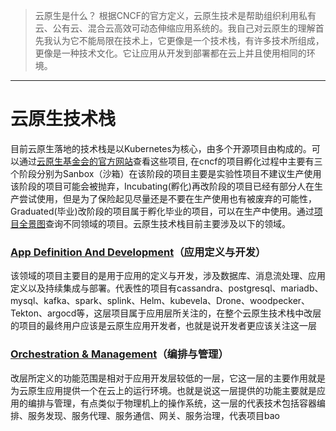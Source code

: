 > 云原生是什么？
> 根据CNCF的官方定义，云原生技术是帮助组织利用私有云、公有云、混合云高效可动态伸缩应用系统的。我自己对云原生的理解首先我认为它不能局限在技术上，它更像是一个技术栈，有许多技术所组成，更像是一种技术文化。它让应用从开发到部署都在云上并且使用相同的环境。
----
# 云原生技术栈
目前云原生落地的技术栈是以Kubernetes为核心，由多个开源项目由构成的。可以通过[云原生基金会的官方网站](https://www.cncf.io/)查看这些项目,  在cncf的项目孵化过程中主要有三个阶段分别为Sanbox（沙箱）在该阶段的项目主要是实验性项目不建议生产使用该阶段的项目可能会被抛弃，Incubating(孵化)再改阶段的项目已经有部分人在生产尝试使用，但是为了保险起见尽量还是不要在生产使用也有被废弃的可能性，Graduated(毕业)改阶段的项目属于孵化毕业的项目，可以在生产中使用。通过[项目全景图](https://landscape.cncf.io/)查询不同领域的项目。云原生技术栈目前主要涉及以下的领域。
### [App Definition And Development](https://landscape.cncf.io/guide#app-definition-and-development)（应用定义与开发）
该领域的项目主要目的是用于应用的定义与开发，涉及数据库、消息流处理、应用定义以及持续集成与部署。代表性的项目有cassandra、postgresql、mariadb、mysql、kafka、spark、splink、Helm、kubevela、Drone、woodpecker、Tekton、argocd等，这层项目属于应用层所关注的，在整个云原生技术栈中改层的项目的最终用户应该是云原生应用开发者，也就是说开发者更应该关注这一层
### [Orchestration & Management](https://landscape.cncf.io/guide#orchestration-management)（编排与管理）
 改层所定义的功能范围是相对于应用开发层较低的一层，它这一层的主要作用就是为云原生应用提供一个在云上的运行环境。也就是说这一层提供的功能主要就是应用的编排与管理，有点类似于物理机上的操作系统，这一层的代表技术包括容器编排、服务发现、服务代理、服务通信、网关、服务治理，代表项目bao
<!--stackedit_data:
eyJoaXN0b3J5IjpbMjEzNjM4OTgwMSwtMjAwODQ1MzA5MCwtOT
UyNzY0NjE0LC04Nzg1NjExOTQsLTEzMjkwODg0NjNdfQ==
-->